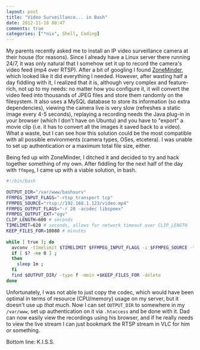```yaml
---
layout: post
title: "Video Surveillance... in Bash"
date: 2012-11-18 00:47
comments: true
categories: ["*nix", Shell, Coding]
---
```


My parents recently asked me to install an IP video surveillance camera at their
house (for reasons). Since I already have a Linux server there running 24/7, it
was only natural that I somehow set it up to record the camera's video feed (mp4
over RTSP). After a bit of googling I found [ZoneMinder][1], which looked like
it did everything I needed. However, after wasting half a day fiddling with it,
I realized that it is, although very complex and feature-rich, not up to my
needs: no matter how you configure it, it will convert the video feed into
thousands of JPEG files and store them randomly on the filesystem. It also uses
a MySQL database to store its information (so extra dependencies), viewing the
camera live is very slow (refreshes a static image every 4-5 seconds), replaying
a recording needs the Java plug-in in your browser (which I don't have on
Ubuntu) and you have to "export" a movie clip (i.e. it has to convert all the
images it saved back to a video). What a waste, but I can see how this solution
could be the most compatible with all possible environments (camera types, OSes,
etcetera). I was unable to set up authentication or a maximum total file size,
either.

Being fed up with ZoneMinder, I ditched it and decided to try and hack together
something of my own. After fiddling for the next half of the day with `ffmpeg`,
I came up with a viable solution, in bash.

``` bash bashsurv.sh https://gist.github.com/4100939 View Gist
#!/bin/bash
 
OUTPUT_DIR="/var/www/bashsurv"
FFMPEG_INPUT_FLAGS="-rtsp_transport tcp"
FFMPEG_SOURCE="rtsp://192.168.1.123/video.mp4"
FFMPEG_OUTPUT_FLAGS="-r 20 -acodec libspeex"
FFMPEG_OUTPUT_EXT="ogv"
CLIP_LENGTH=600 # seconds
TIMELIMIT=620 # seconds, allows for network timeout over CLIP_LENGTH
KEEP_FILES_FOR=10080 # minutes
 
while [ true ]; do
  avconv -timelimit $TIMELIMIT $FFMPEG_INPUT_FLAGS -i $FFMPEG_SOURCE -t $CLIP_LENGTH $FFMPEG_OUTPUT_FLAGS $OUTPUT_DIR/$(date +%F.%T).$FFMPEG_OUTPUT_EXT 
  if [ $? -ne 0 ] ;
  then
    sleep 1m ;
  fi
  find $OUTPUT_DIR/ -type f -mmin +$KEEP_FILES_FOR -delete
done
```

Unfortunately, I was not able to just copy the codec, which would have been
optimal in terms of resource (CPU/memory) usage on my server, but it doesn't
use up *that* much. Now I can set `OUTPUT_DIR` to somewhere in my `/var/www`,
set up authentication on it via `.htaccess` and be done with it. Dad can now
easily view the recordings using his browser, and if he really needs to view the
live stream I can just bookmark the RTSP stream in VLC for him or something.

Bottom line: K.I.S.S.

[0]: http://www.tp-link.com/en/products/details/?model=TL-SC3130G
[1]: http://www.zoneminder.com/
